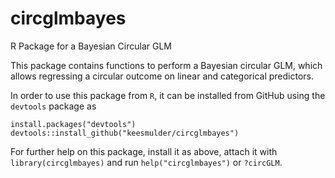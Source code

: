 # circglmbayes
R Package for a Bayesian Circular GLM

This package contains functions to perform a Bayesian circular GLM, which allows regressing a circular outcome on linear and categorical predictors. 

In order to use this package from `R`, it can be installed from GitHub using the `devtools` package as

    install.packages("devtools")
    devtools::install_github("keesmulder/circglmbayes")
    
For further help on this package, install it as above, attach it with `library(circglmbayes)` and run `help("circglmbayes")` or `?circGLM`.
    
      
